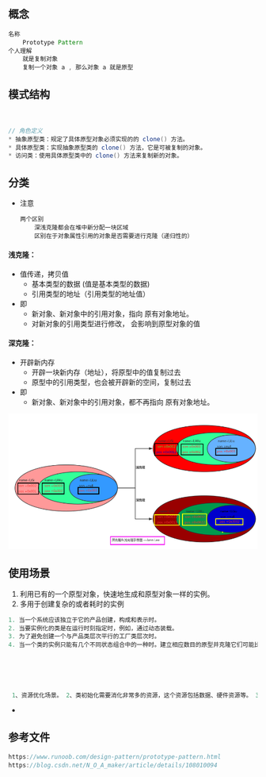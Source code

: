 ## 概念

```java
名称
    Prototype Pattern
个人理解
    就是复制对象
    复制一个对象 a , 那么对象 a 就是原型
```

## 模式结构

```java


// 角色定义
* 抽象原型类：规定了具体原型对象必须实现的的 clone() 方法。
* 具体原型类：实现抽象原型类的 clone() 方法，它是可被复制的对象。
* 访问类：使用具体原型类中的 clone() 方法来复制新的对象。
```

## 分类

* 注意

    ```java
    两个区别
        深浅克隆都会在堆中新分配一块区域
        区别在于对象属性引用的对象是否需要进行克隆（递归性的）
    ```

#### 浅克隆：

* 值传递，拷贝值
    * 基本类型的数据  (值是基本类型的数据)
    * 引用类型的地址（引用类型的地址值）
* 即
    * 新对象、新对象中的引用对象，指向  原有对象地址。
    * 对新对象的引用类型进行修改， 会影响到原型对象的值

#### 深克隆：

* 开辟新内存
    * 开辟一块新内存（地址），将原型中的值复制过去
    * 原型中的引用类型，也会被开辟新的空间，复制过去
* 即
    * 新对象、新对象中的引用对象，都不再指向  原有对象地址。

![image-20210221000332854](image-20210221000332854.png)







## 使用场景

1. 利用已有的一个原型对象，快速地生成和原型对象一样的实例。
2. 多用于创建复杂的或者耗时的实例

```go
1. 当一个系统应该独立于它的产品创建，构成和表示时。 
2. 当要实例化的类是在运行时刻指定时，例如，通过动态装载。 
3. 为了避免创建一个与产品类层次平行的工厂类层次时。 
4. 当一个类的实例只能有几个不同状态组合中的一种时。建立相应数目的原型并克隆它们可能比每次用合适的状态手工实例化该类更方便一些。





 1、资源优化场景。 2、类初始化需要消化非常多的资源，这个资源包括数据、硬件资源等。 3、性能和安全要求的场景。 4、通过 new 产生一个对象需要非常繁琐的数据准备或访问权限，则可以使用原型模式。 5、一个对象多个修改者的场景。 6、一个对象需要提供给其他对象访问，而且各个调用者可能都需要修改其值时，可以考虑使用原型模式拷贝多个对象供调用者使用。 7、在实际项目中，原型模式很少单独出现，一般是和工厂方法模式一起出现，通过 clone 的方法创建一个对象，然后由工厂方法提供给调用者。原型模式已经与 Java 融为浑然一体，大家可以随手拿来使用
```







* 







## 参考文件

```go
https://www.runoob.com/design-pattern/prototype-pattern.html
https://blog.csdn.net/N_O_A_maker/article/details/108010094
```

